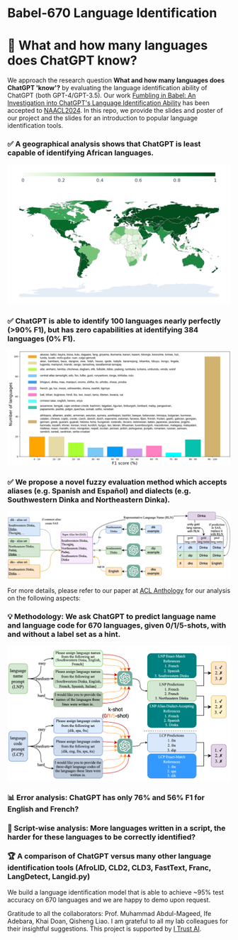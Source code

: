 # Babel-670 Language Identification

# 🤔 What and how many languages does ChatGPT know?

We approach the research question **What and how many languages does ChatGPT 'know'?** by evaluating the language identification ability of ChatGPT (both GPT-4/GPT-3.5). Our work [Fumbling in Babel: An Investigation into ChatGPT's Language Identification Ability](https://aclanthology.org/2024.findings-naacl.274.pdf) has been accepted to [NAACL2024](https://2024.naacl.org/). In this repo, we provide the slides and poster of our project and the slides for an introduction to popular language identification tools.

### ✅ A geographical analysis shows that ChatGPT is least capable of identifying African languages.
![](images/language_world_map.png)

### ✅ ChatGPT is able to identify 100 languages nearly perfectly (>90% F1), but has zero capabilities at identifying 384 languages (0% F1).
![](images/distribution.png)

### ✅ We propose a novel fuzzy evaluation method which accepts aliases (e.g. Spanish and Español) and dialects (e.g. Southwestern Dinka and Northeastern Dinka).
![](images/alias_dialect_accepting_overview.png)

For more details, please refer to our paper at [ACL Anthology](https://aclanthology.org/2024.findings-naacl.274/) for our analysis on the following aspects:

### 💡 Methodology: We ask ChatGPT to predict language name and language code for 670 languages, given 0/1/5-shots, with and without a label set as a hint.
![](images/methodology.png)

### 📊 Error analysis: ChatGPT has only 76% and 56% F1 for English and French?

### 📝 Script-wise analysis: More languages written in a script, the harder for these languages to be correctly identified?

### 🏆 A comparison of ChatGPT versus many other language identification tools (AfroLID, CLD2, CLD3, FastText, Franc, LangDetect, Langid.py)

We build a language identification model that is able to achieve ~95% test accuracy on 670 languages and we are happy to demo upon request.

Gratitude to all the collaborators: Prof. Muhammad Abdul-Mageed, Ife Adebara, Khai Doan, Qisheng Liao. I am grateful to all my lab colleagues for their insightful suggestions. This project is supported by [I Trust AI](https://interparestrustai.org/).